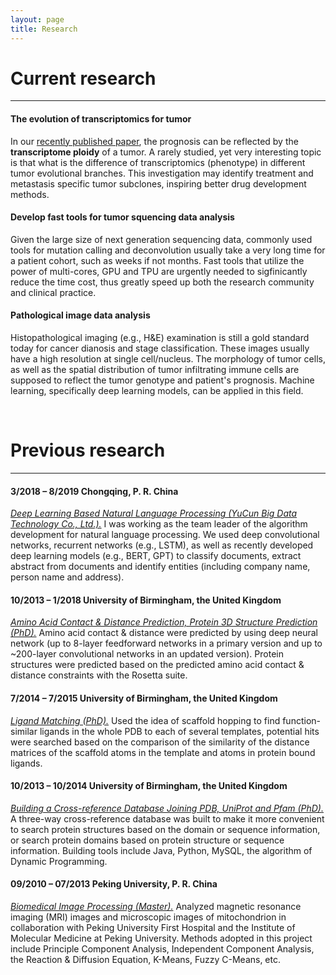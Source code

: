 ```yaml
---
layout: page
title: Research
---
```


# Current research

---

#### The evolution of transcriptomics for tumor
In our [recently published paper](https://www.nature.com/articles/s41587-022-01342-x), the prognosis can be reflected by the **transcriptome ploidy** of a tumor. A rarely studied, yet very interesting topic is that what is the difference of transcriptomics (phenotype) in different tumor evolutional branches. This investigation may identify treatment and metastasis specific tumor subclones, inspiring better drug development methods. 

#### Develop fast tools for tumor squencing data analysis
Given the large size of next generation sequencing data, commonly used tools for mutation calling and deconvolution usually take a very long time for a patient cohort, such as weeks if not months. Fast tools that utilize the power of multi-cores, GPU and TPU are urgently needed to sigfinicantly reduce the time cost, thus greatly speed up both the research community and clinical practice.


#### Pathological image data analysis
Histopathological imaging (e.g., H&E) examination is still a gold standard today for cancer dianosis and stage classification. These images usually have a high resolution at single cell/nucleus. The morphology of tumor cells, as well as the spatial distribution of tumor infiltrating immune cells are supposed to reflect the tumor genotype and patient's prognosis. Machine learning, specifically deep learning models, can be applied in this field.

<br />


# Previous research

---

#### 3/2018 – 8/2019 Chongqing, P. R. China
<u><i>Deep Learning Based Natural Language Processing (YuCun Big Data Technology Co., Ltd.).</i></u> I was working as the team leader of the algorithm development for natural language processing. We used deep convolutional networks, recurrent networks (e.g., LSTM), as well as recently developed deep learning models (e.g., BERT, GPT) to classify documents, extract abstract from documents and identify entities (including company name, person name and address). 

#### 10/2013 – 1/2018 University of Birmingham, the United Kingdom 
<u><i>Amino Acid Contact & Distance Prediction, Protein 3D Structure Prediction (PhD).</i></u> Amino acid contact & distance were predicted by using deep neural network (up to 8-layer feedforward networks in a primary version and up to ~200-layer convolutional networks in an updated version). Protein structures were predicted based on the predicted amino acid contact & distance constraints with the Rosetta suite.

#### 7/2014 – 7/2015 University of Birmingham, the United Kingdom 
<u><i>Ligand Matching (PhD).</i></u> Used the idea of scaffold hopping to find function-similar ligands in the whole PDB to each of several templates, potential hits were searched based on the comparison of the similarity of the distance matrices of the scaffold atoms in the template and atoms in protein bound ligands.

#### 10/2013 – 10/2014 University of Birmingham, the United Kingdom 
<u><i>Building a Cross-reference Database Joining PDB, UniProt and Pfam (PhD).</i></u> A three-way cross-reference database was built to make it more convenient to search protein structures based on the domain or sequence information, or search protein domains based on protein structure or sequence information. Building tools include Java, Python, MySQL, the algorithm of Dynamic Programming.

#### 09/2010 – 07/2013 Peking University, P. R. China
<u><i>Biomedical Image Processing (Master).</i></u> Analyzed magnetic resonance imaging (MRI) images and microscopic images of mitochondrion in collaboration with Peking University First Hospital and the Institute of Molecular Medicine at Peking University. Methods adopted in this project include Principle Component Analysis, Independent Component Analysis, the Reaction & Diffusion Equation, K-Means, Fuzzy C-Means, etc. 
